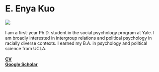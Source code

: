 # E. Enya Kuo
![](https://spcl.yale.edu/sites/default/files/resize/images/yale_ek-225x225.JPG)
<br>
<br>
I am a first-year Ph.D. student in the social psychology program at Yale. I am broadly interested in intergroup relations and political psychology in racially diverse contexts. I earned my B.A. in psychology and political science from UCLA.
<br>
<br>
<strong>[CV](https://www.dropbox.com/s/1itgycpatonqcm5/EKuo_CV.pdf?dl=0)</strong>
<br>
<strong>[Google Scholar](https://scholar.google.com/citations?user=whztlp8AAAAJ&hl=en&oi=ao)</strong>
